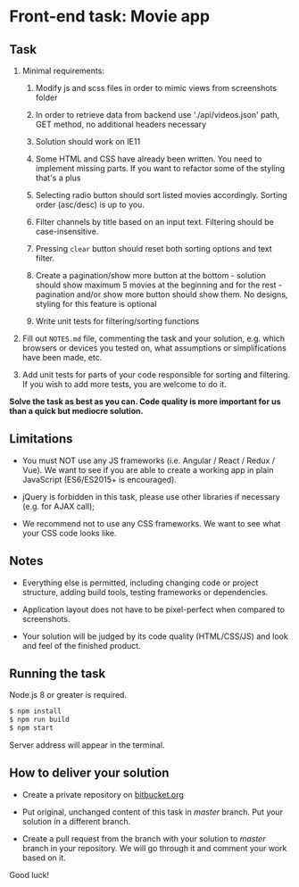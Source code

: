 # Front-end task: Movie app

## Task

1.  Minimal requirements:
    1. Modify js and scss files in order to mimic views from screenshots folder
    2. In order to retrieve data from backend use './api/videos.json' path, GET method, no additional headers necessary
    3. Solution should work on IE11 
    4. Some HTML and CSS have already been written. You need to implement missing parts. If you want to refactor some of the styling that's a plus
    
    5.  Selecting radio button should sort listed movies accordingly. 
        Sorting order (asc/desc) is up to you. 
        
    6.  Filter channels by title based on an input text. Filtering should be case-insensitive. 
        
    7.  Pressing `clear` button should reset both sorting options and text filter.

    8.  Create a pagination/show more button at the bottom - solution should show maximum 5 movies at the beginning and for the rest - pagination and/or show more button should show them. No designs, styling for this feature is optional
    
    9.  Write unit tests for filtering/sorting functions

4.  Fill out `NOTES.md` file, commenting the task and your solution,
    e.g. which browsers or devices you tested on, what assumptions or simplifications have been made, etc.

5.  Add unit tests for parts of your code responsible for sorting and filtering. 
    If you wish to add more tests, you are welcome to do it.

**Solve the task as best as you can. Code quality is more important for us than a quick but mediocre solution.**

## Limitations
*   You must NOT use any JS frameworks (i.e. Angular / React / Redux / Vue). We want to see if you are
    able to create a working app in plain JavaScript (ES6/ES2015+ is encouraged).
    
*   jQuery is forbidden in this task, please use other libraries if necessary (e.g. for AJAX call);

*   We recommend not to use any CSS frameworks. We want to see what your CSS code looks like.

## Notes

*   Everything else is permitted, including changing code or project structure, adding build tools, testing frameworks or dependencies.

*   Application layout does not have to be pixel-perfect when compared to screenshots.

*   Your solution will be judged by its code quality (HTML/CSS/JS) and look and feel of the finished product.


## Running the task

Node.js 8 or greater is required.

```bash
$ npm install
$ npm run build
$ npm start
```

Server address will appear in the terminal.

## How to deliver your solution

*   Create a private repository on [bitbucket.org](https://bitbucket.org)
    
*   Put original, unchanged content of this task in _master_ branch. Put your solution in a different branch.
    
*   Create a pull request from the branch with your solution to _master_ branch in your repository. 
    We will go through it and comment your work based on it.
    
Good luck!
